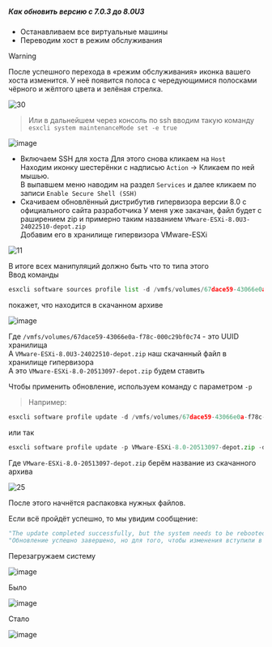 ##### Как обновить версию с 7.0.3 до 8.0U3

- Останавливаем все виртуальные машины
- Переводим хост в режим обслуживания
> [!Warning]
> После успешного перехода в «режим обслуживания» иконка вашего хоста изменится. У неё появится полоса с чередующимися полосками чёрного и жёлтого цвета и зелёная стрелка.

![30](https://github.com/user-attachments/assets/718335fb-a681-4d1b-8bd0-751ee2c1a301)

> Или в дальнейшем через консоль по ssh вводим такую команду ``esxcli system maintenanceMode set -e true``

![image](https://github.com/user-attachments/assets/c36cb2c5-1f13-49b9-ba65-3871602e8e22)

- Включаем SSH для хоста
Для этого снова кликаем на ``Host``<br>
Находим иконку шестерёнки с надписью ``Action`` -> Кликаем по ней мышью.<br>
В выпавшем меню наводим на раздел ``Services`` и далее кликаем по записи ``Enable Secure Shell (SSH)``
- Скачиваем обновлённый дистрибутив гипервизора версии 8.0 с официального сайта разработчика
У меня уже закачан, файл будет с раширением zip и примерно таким названием ``VMware-ESXi-8.0U3-24022510-depot.zip``<br>
Добавим его в хранилище гипервизора VMware-ESXi

![11](https://github.com/user-attachments/assets/1e561e6a-049e-4a68-bb43-c1eb5be27337)

В итоге всех манипуляций должно быть что то типа этого<br>
Ввод команды 
```python 
esxcli software sources profile list -d /vmfs/volumes/67dace59-43066e0a-f78c-000c29bf0c74/VMWare/VMware-ESXi-8.0U3-24022510-depot.zip
```
покажет, что находится в скачанном архиве

![image](https://github.com/user-attachments/assets/756cc3a9-9fd6-4df8-a6e6-ec64f639a53d)

Где ``/vmfs/volumes/67dace59-43066e0a-f78c-000c29bf0c74`` - это UUID хранилища<br>
А ``VMware-ESXi-8.0U3-24022510-depot.zip`` наш скачанный файл в хранилище гипервизора<br>
А это ``VMware-ESXi-8.0-20513097-depot.zip`` будем ставить

Чтобы применить обновление, используем команду с параметром ``-p`` <br> 
> Например:
```python
esxcli software profile update -d /vmfs/volumes/67dace59-43066e0a-f78c-000c29bf0c74/VMWare/VMware-ESXi-8.0U3-24022510-depot.zip -p VMware-ESXi-8.0-20513097-depot.zip
```
или так
```python
esxcli software profile update -p VMware-ESXi-8.0-20513097-depot.zip -d /vmfs/volumes/67dace59-43066e0a-f78c-000c29bf0c74/VMware-ESXi-8.0U3-24022510-depot.zip
```
Где ``VMware-ESXi-8.0-20513097-depot.zip`` берём название из скачанного архива

![25](https://github.com/user-attachments/assets/81e80dcf-6f46-48fc-8535-ee9aa6f64310)

После этого начнётся распаковка нужных файлов.

Если всё пройдёт успешно, то мы увидим сообщение:
```python
"The update completed successfully, but the system needs to be rebooted for the changes to be effective."
"Обновление успешно завершено, но для того, чтобы изменения вступили в силу, необходимо перезагрузить систему."
```

Перезагружаем систему

![image](https://github.com/user-attachments/assets/bc382249-3728-409a-9ce2-80b537b51179)

Было

![image](https://github.com/user-attachments/assets/bc382249-3728-409a-9ce2-80b537b51179)

Стало

![image](https://github.com/user-attachments/assets/2ad5ca87-74a4-455b-af0f-c6bee116c4a3)

